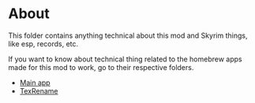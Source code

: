 # About

This folder contains anything technical about this mod and Skyrim things, like esp, records, etc.

If you want to know about technical thing related to the homebrew apps made for this mod to work, go to their respective folders.

- [Main app][]
- [TexRename][]

[Main app]: https://github.com/CarlosLeyvaAyala/Max-Sick-Gains/tree/master/_Tools/MainPython
[TexRename]: https://github.com/CarlosLeyvaAyala/Max-Sick-Gains/tree/master/_Tools/TexRename
